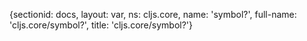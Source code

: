 {sectionid: docs, layout: var, ns: cljs.core, name: 'symbol?', full-name: 'cljs.core/symbol?',
  title: 'cljs.core/symbol?'}
